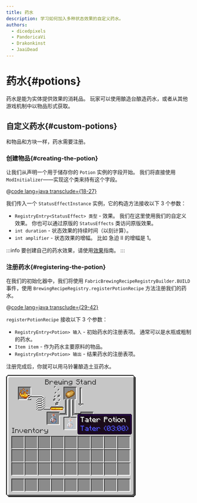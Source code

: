 ```yaml
---
title: 药水
description: 学习如何加入多种状态效果的自定义药水。
authors:
  - dicedpixels
  - PandoricaVi
  - Drakonkinst
  - JaaiDead
---
```


# 药水{#potions}

药水是能为实体提供效果的消耗品。 玩家可以使用酿造台酿造药水，或者从其他游戏机制中以物品形式获取。

## 自定义药水{#custom-potions}

和物品和方块一样，药水需要注册。

### 创建物品{#creating-the-potion}

让我们从声明一个用于储存你的 `Potion` 实例的字段开始。 我们将直接使用 `ModInitializer`——实现这个类来持有这个字段。

@[code lang=java transclude={18-27}](@/reference/latest/src/main/java/com/example/docs/potion/FabricDocsReferencePotions.java)

我们传入一个 `StatusEffectInstance` 实例，它的构造方法接收以下 3 个参数：

- `RegistryEntry<StatusEffect> 类型` - 效果。 我们在这里使用我们的自定义效果。 你也可以通过原版的 `StatusEffects` 类访问原版效果。
- `int duration` - 状态效果的持续时间（以刻计算）。
- `int amplifier` - 状态效果的增幅。 比如 急迫 II 的增幅是 1。

:::info
要创建自己的药水效果，请使用[效果](../entities/effects)指南。
:::

### 注册药水{#registering-the-potion}

在我们的初始化器中，我们将使用 `FabricBrewingRecipeRegistryBuilder.BUILD` 事件，使用 `BrewingRecipeRegistry.registerPotionRecipe` 方法注册我们的药水。

@[code lang=java transclude={29-42}](@/reference/latest/src/main/java/com/example/docs/potion/FabricDocsReferencePotions.java)

`registerPotionRecipe` 接收以下 3 个参数：

- `RegistryEntry<Potion> 输入` - 初始药水的注册表项。 通常可以是水瓶或粗制的药水。
- `Item item` - 作为药水主要原料的物品。
- `RegistryEntry<Potion> 输出` - 结果药水的注册表项。

注册完成后，你就可以用马铃薯酿造土豆药水。

![玩家物品栏内的效果](/assets/develop/tater-potion.png)
